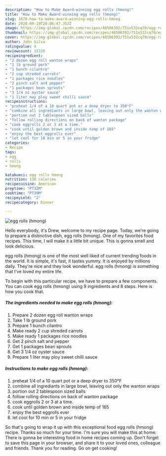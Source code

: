 ```yaml
---
description: "How to Make Award-winning egg rolls (hmong)"
title: "How to Make Award-winning egg rolls (hmong)"
slug: 1670-how-to-make-award-winning-egg-rolls-hmong
date: 2020-09-19T20:06:47.352Z
image: https://img-global.cpcdn.com/recipes/48506392/751x532cq70/egg-rolls-hmong-recipe-main-photo.jpg
thumbnail: https://img-global.cpcdn.com/recipes/48506392/751x532cq70/egg-rolls-hmong-recipe-main-photo.jpg
cover: https://img-global.cpcdn.com/recipes/48506392/751x532cq70/egg-rolls-hmong-recipe-main-photo.jpg
author: John Silva
ratingvalue: 4
reviewcount: 15320
recipeingredient:
- "2 dozen egg roll wanton wraps"
- "1 lb ground pork"
- "1 bunch cilantro"
- "2 cup shreded carrots"
- "1 packages rice noodles"
- "2 pinch salt and pepper"
- "1 packages bean sprouts"
- "3 1/4 oz oyster sauce"
- "1 liter may ploy sweet chilli sauce"
recipeinstructions:
- "preheat 1/4 of a 10 quart pot or a deep dryer to 350°F"
- "combine all ingrediants in large bowl, leaving out only the wanton wraps"
- "portion out 2 tablespoon sized balls"
- "follow rolling directions on back of wanton package"
- "cook eggrolls 2 or 3 at a time."
- "cook until golden brown and inside temp of 165"
- "enjoy the best eggrolls ever"
- "let cool for 10 min or 5 in your fridge"
categories:
- Recipe
tags:
- egg
- rolls
- hmong

katakunci: egg rolls hmong 
nutrition: 130 calories
recipecuisine: American
preptime: "PT32M"
cooktime: "PT39M"
recipeyield: "2"
recipecategory: Dinner

---
```



![egg rolls (hmong)](https://img-global.cpcdn.com/recipes/48506392/751x532cq70/egg-rolls-hmong-recipe-main-photo.jpg)

Hello everybody, it's Drew, welcome to my recipe page. Today, we're going to prepare a distinctive dish, egg rolls (hmong). One of my favorites food recipes. This time, I will make it a little bit unique. This is gonna smell and look delicious.

egg rolls (hmong) is one of the most well liked of current trending foods in the world. It is simple, it's fast, it tastes yummy. It is enjoyed by millions daily. They're nice and they look wonderful. egg rolls (hmong) is something that I've loved my entire life.




To begin with this particular recipe, we have to prepare a few components. You can cook egg rolls (hmong) using 9 ingredients and 8 steps. Here is how you cook that.

<!--inarticleads1-->

##### The ingredients needed to make egg rolls (hmong):

1. Prepare 2 dozen egg roll wanton wraps
1. Take 1 lb ground pork
1. Prepare 1 bunch cilantro
1. Make ready 2 cup shreded carrots
1. Make ready 1 packages rice noodles
1. Get 2 pinch salt and pepper
1. Get 1 packages bean sprouts
1. Get 3 1/4 oz oyster sauce
1. Prepare 1 liter may ploy sweet chilli sauce




<!--inarticleads2-->

##### Instructions to make egg rolls (hmong):

1. preheat 1/4 of a 10 quart pot or a deep dryer to 350°F
1. combine all ingrediants in large bowl, leaving out only the wanton wraps
1. portion out 2 tablespoon sized balls
1. follow rolling directions on back of wanton package
1. cook eggrolls 2 or 3 at a time.
1. cook until golden brown and inside temp of 165
1. enjoy the best eggrolls ever
1. let cool for 10 min or 5 in your fridge




So that's going to wrap it up with this exceptional food egg rolls (hmong) recipe. Thanks so much for your time. I'm sure you will make this at home. There is gonna be interesting food in home recipes coming up. Don't forget to save this page in your browser, and share it to your loved ones, colleague and friends. Thank you for reading. Go on get cooking!
